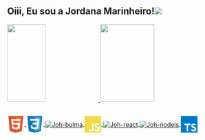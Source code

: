 <h2> Oiii, Eu sou a Jordana Marinheiro!<img src="https://raw.githubusercontent.com/kaueMarques/kaueMarques/master/hi.gif" width="30px"></h2>
<div>
<a href="htpps://github.com/jordana-marinheiro">
<img width="42%" img height="180em" src=https://github-readme-stats.vercel.app/api?username=jordana-marinheiro&theme=radical&show_icons=true&include_all_comits=true&count_private=true
"/>                   

<img width="50%" img height="180em"  src="https://github-readme-stats.vercel.app/api/top-langs/?username=jordana-marinheiro&amp;layout=compact&amp;theme=radical" style="max-width: 50%;"/>
</div>

##
<div style="display: inline_block"<br> 
<img align="center" alt="Joh-Html5" height"30" width="40" src="https://raw.githubusercontent.com/devicons/devicon/master/icons/html5/html5-original.svg">
<img align="center" alt="Joh-css" height"30" width="40" src="https://raw.githubusercontent.com/devicons/devicon/master/icons/css3/css3-original.svg">        
<img align="center" alt="Joh-bulma" height"30" width="40"src="https://cdn.jsdelivr.net/gh/devicons/devicon/icons/bulma/bulma-plain.svg">          
<img align="center" alt="Joh-Js" height"30" width="40"src="https://raw.githubusercontent.com/devicons/devicon/master/icons/javascript/javascript-plain.svg">              <img align="center" alt="Joh-react" height"30" width="40"  src="https://cdn.jsdelivr.net/gh/devicons/devicon/icons/react/react-original-wordmark.svg">
<img align="center" alt="Joh-nodejs" height"30" width="40"  src="https://cdn.jsdelivr.net/gh/devicons/devicon/icons/nodejs/nodejs-original.svg">
<img align="center" alt="Joh-TS" height"30" width="40" src="https://raw.githubusercontent.com/devicons/devicon/master/icons/typescript/typescript-plain.svg">  
</div>


##
